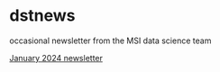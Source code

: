 # dstnews
occasional newsletter from the MSI data science team

[January 2024 newsletter](http://managementsystemsintl.github.io/dstnews/scripts/dst%20newsletter.html)



